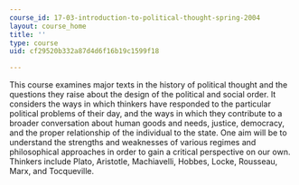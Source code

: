 ```yaml
---
course_id: 17-03-introduction-to-political-thought-spring-2004
layout: course_home
title: ''
type: course
uid: cf29520b332a87d4d6f16b19c1599f18

---
```

This course examines major texts in the history of political thought and the questions they raise about the design of the political and social order. It considers the ways in which thinkers have responded to the particular political problems of their day, and the ways in which they contribute to a broader conversation about human goods and needs, justice, democracy, and the proper relationship of the individual to the state. One aim will be to understand the strengths and weaknesses of various regimes and philosophical approaches in order to gain a critical perspective on our own. Thinkers include Plato, Aristotle, Machiavelli, Hobbes, Locke, Rousseau, Marx, and Tocqueville.
